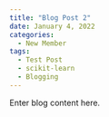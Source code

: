 ```yaml
---
title: "Blog Post 2"
date: January 4, 2022
categories:
  - New Member
tags:
  - Test Post
  - scikit-learn
  - Blogging
---
```


Enter blog content here.